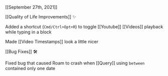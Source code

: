 [[September 27th, 2021]]

[[Quality of Life Improvements]] ✨

Added a shortcut (`Cmd/Ctrl+Opt+R`) to toggle [[Youtube]] [[Videos]] playback while typing in a block

Made [[Video Timestamps]] look a little nicer

[[Bug Fixes]]  🛠

Fixed bug that caused Roam to crash when [[Query]] using `between` contained only one date

